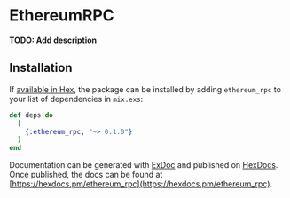 # EthereumRPC

**TODO: Add description**

## Installation

If [available in Hex](https://hex.pm/docs/publish), the package can be installed
by adding `ethereum_rpc` to your list of dependencies in `mix.exs`:

```elixir
def deps do
  [
    {:ethereum_rpc, "~> 0.1.0"}
  ]
end
```

Documentation can be generated with [ExDoc](https://github.com/elixir-lang/ex_doc)
and published on [HexDocs](https://hexdocs.pm). Once published, the docs can
be found at [https://hexdocs.pm/ethereum_rpc](https://hexdocs.pm/ethereum_rpc).


